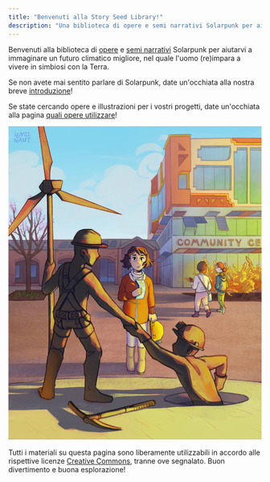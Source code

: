 ```yaml
---
title: "Benvenuti alla Story Seed Library!"
description: "Una biblioteca di opere e semi narrativi Solarpunk per aiutarvi a immaginare un futuro climatico migliore!"
---
```


Benvenuti alla biblioteca di [opere](/it/art) e [semi narrativi](/it/seeds) Solarpunk per aiutarvi a immaginare un futuro climatico migliore, nel quale l'uomo (re)impara a vivere in simbiosi con la Terra.

Se non avete mai sentito parlare di Solarpunk, date un'occhiata alla nostra breve [introduzione](/it/essays/what-is-solarpunk)!

Se state cercando opere e illustrazioni per i vostri progetti, date un'occhiata alla pagina [quali opere utilizzare](/it/pages/which-art-can-i-use/)!

![The Community Center by the Lemonaut](cover.jpg "[Centro Comunitario](/it/art/the-lemonaut-community-center/), CC BY-SA 4.0, [The Lemonaut](/it/authors/thelemonaut)")

Tutti i materiali su questa pagina sono liberamente utilizzabili in accordo alle rispettive licenze [Creative Commons](https://creativecommons.org/share-your-work/cclicenses/), tranne ove segnalato. Buon divertimento e buona esplorazione!
